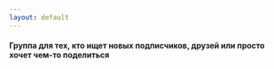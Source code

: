 ```yaml
---
layout: default
---
```


#### Группа для тех, кто ищет новых подписчиков, друзей или просто хочет чем-то поделиться
